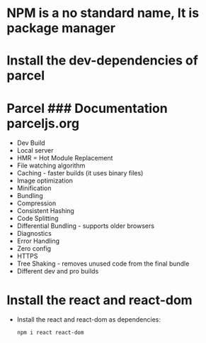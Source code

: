 
# NPM is a no standard name, It is package manager

# Install the dev-dependencies of parcel

# Parcel ### Documentation parceljs.org
- Dev Build
- Local server
- HMR = Hot Module Replacement
- File watching algorithm
- Caching - faster builds (it uses binary files)
- Image optimization
- Minification
- Bundling
- Compression
- Consistent Hashing
- Code Splitting
- Differential Bundling - supports older browsers
- Diagnostics
- Error Handling
- Zero config
- HTTPS
- Tree Shaking - removes unused code from the final bundle
- Different dev and pro builds

# Install the react and react-dom
- Install the react and react-dom as dependencies:
    ```
    npm i react react-dom
    ```